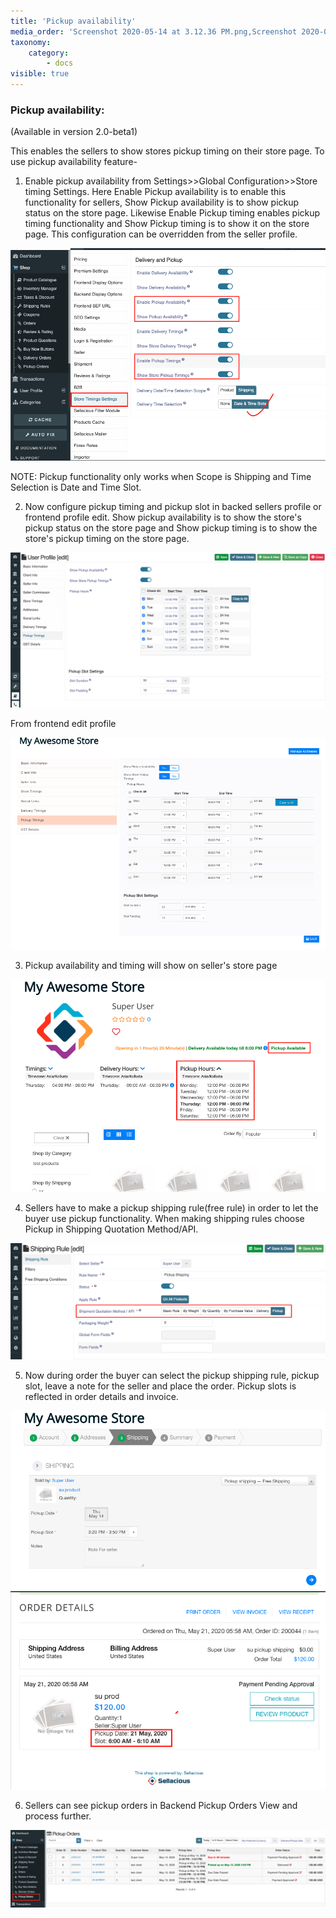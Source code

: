 ```yaml
---
title: 'Pickup availability'
media_order: 'Screenshot 2020-05-14 at 3.12.36 PM.png,Screenshot 2020-05-14 at 2.46.24 PM.png,Screenshot 2020-05-14 at 3.07.07 PM.png,Screenshot 2020-05-14 at 2.48.40 PM.png,Screenshot 2020-05-14 at 2.52.43 PM.png,Screenshot 2020-05-14 at 2.59.22 PM.png,Screenshot 2020-05-21 at 11.28.33 AM.png,Screenshot 2020-05-14 at 3.02.49 PM.png'
taxonomy:
    category:
        - docs
visible: true
---
```


### Pickup availability:
(Available in version 2.0-beta1)

This enables the sellers to show stores pickup timing on their store page. To use pickup availability feature-

1. Enable pickup availability from Settings>>Global Configuration>>Store timing Settings. Here Enable Pickup availability is to enable this functionality for sellers, Show Pickup availability is to show pickup status on the store page. Likewise Enable Pickup timing enables pickup timing functionality and Show Pickup timing is to show it on the store page. This configuration can be overridden from the seller profile.

![](Screenshot%202020-05-14%20at%203.12.36%20PM.png)

NOTE: Pickup functionality only works when Scope is Shipping  and Time Selection is Date and Time Slot.

2. Now configure pickup timing and pickup slot in backed sellers profile or frontend profile edit. Show pickup availability is to show the store's pickup status on the store page and Show pickup timing is to show the store's pickup timing on the store page.

![](Screenshot%202020-05-14%20at%202.46.24%20PM.png)

From frontend edit profile 

![](Screenshot%202020-05-14%20at%203.07.07%20PM.png)

3. Pickup availability and timing will show on seller's store page  

![](Screenshot%202020-05-14%20at%202.48.40%20PM.png)

4. Sellers have to make a pickup shipping rule(free rule) in order to let the buyer use pickup functionality. When making shipping rules choose Pickup in Shipping Quotation Method/API.

![](Screenshot%202020-05-14%20at%202.52.43%20PM.png)

5. Now during order the buyer can select the pickup shipping rule, pickup slot, leave a note for the seller and place the order. Pickup slots is reflected in order details and invoice.

![](Screenshot%202020-05-14%20at%202.59.22%20PM.png)
![](Screenshot%202020-05-21%20at%2011.28.33%20AM.png)

6. Sellers can see pickup orders in Backend Pickup Orders View and process further.

![](Screenshot%202020-05-14%20at%203.02.49%20PM.png)